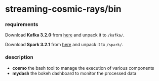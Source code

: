 # streaming-cosmic-rays/**bin**

### requirements

Download **Kafka 3.2.0** from [here](https://www.apache.org/dyn/closer.cgi?path=/kafka/3.2.0/kafka_2.13-3.2.0.tgz) and unpack it to `/kafka/`.

Download **Spark 3.2.1** from [here](https://www.apache.org/dyn/closer.lua/spark/spark-3.2.1/spark-3.2.1-bin-hadoop3.2.tgz) and unpack it to `/spark/`.

### description

- **cosmo** the bash tool to manage the execution of various components
- **mydash** the bokeh dashboard to monitor the processed data